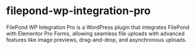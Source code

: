 # filepond-wp-integration-pro
FilePond WP Integration Pro is a WordPress plugin that integrates FilePond with Elementor Pro Forms, allowing seamless file uploads with advanced features like image previews, drag-and-drop, and asynchronous uploads.
